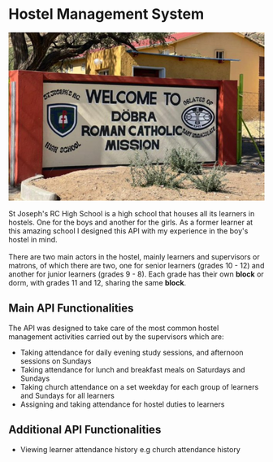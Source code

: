 # Hostel Management System

<p align="center">
    <img src="assets/dobs.png">
</p>

St Joseph's RC High School is a high school that houses all its learners in hostels.
One for the boys and another for the girls. As a former learner at this amazing school
I designed this API with my experience in the boy's hostel in mind.<br><br>There are
two main actors in the hostel, mainly learners and supervisors or matrons, of which there
are two, one for senior learners (grades 10 - 12) and another for junior learners (grades 9 - 8).
Each grade has their own **block** or dorm, with grades 11 and 12, sharing the same **block**.

## Main API Functionalities

The API was designed to take care of the most common hostel management activities carried out by the supervisors
which are:

- Taking attendance for daily evening study sessions, and afternoon sessions on Sundays
- Taking attendance for lunch and breakfast meals on Saturdays and Sundays
- Taking church attendance on a set weekday for each group of learners and Sundays for all learners
- Assigning and taking attendance for hostel duties to learners

## Additional API Functionalities

- Viewing learner attendance history e.g church attendance history
